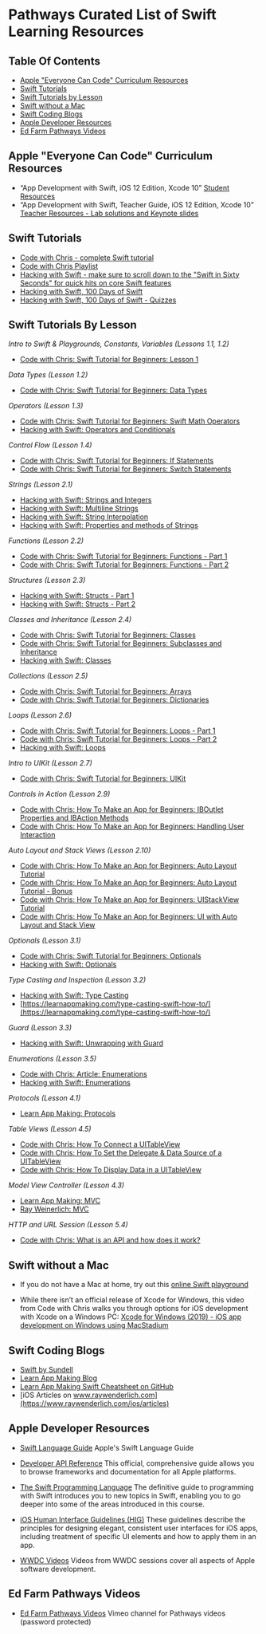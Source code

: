 # Pathways Curated List of Swift Learning Resources

## Table Of Contents

- [Apple "Everyone Can Code" Curriculum Resources](#ecc)
- [Swift Tutorials](#tutorials)
- [Swift Tutorials by Lesson](#tutorialsbylesson)
- [Swift without a Mac](#swiftnomac)
- [Swift Coding Blogs](#swiftblogs)
- [Apple Developer Resources](#appledev)
- [Ed Farm Pathways Videos](#edfarmvids)

## <a name="ecc"></a>Apple "Everyone Can Code" Curriculum Resources

- “App Development with Swift, iOS 12 Edition, Xcode 10” [Student Resources](http://education-static.apple.com/app-dev-swift/v2.7/resources/student.zip)
- “App Development with Swift, Teacher Guide, iOS 12 Edition, Xcode 10” [Teacher Resources - Lab solutions and Keynote slides](http://education-static.apple.com/app-dev-swift/v2.7/resources/teacher.zip)


## <a name="tutorials"></a>Swift Tutorials

- [Code with Chris - complete Swift tutorial](https://codewithchris.com/swift-tutorial-complete/)
- [Code with Chris Playlist](https://www.youtube.com/playlist?list=PLMRqhzcHGw1b89DXHOVA77ozWXWmuBkWX)
- [Hacking with Swift - make sure to scroll down to the "Swift in Sixty Seconds" for quick hits on core Swift features](https://www.hackingwithswift.com/videos)
- [Hacking with Swift, 100 Days of Swift](https://www.hackingwithswift.com/100)
- [Hacking with Swift, 100 Days of Swift - Quizzes](https://www.hackingwithswift.com/review#start)


## <a name="tutorialsbylesson"></a>Swift Tutorials By Lesson

_Intro to Swift & Playgrounds, Constants, Variables (Lessons 1.1, 1.2)_
- [Code with Chris: Swift Tutorial for Beginners: Lesson 1](https://youtu.be/ySa58y1SRy0)

_Data Types (Lesson 1.2)_
- [Code with Chris: Swift Tutorial for Beginners: Data Types](https://youtu.be/zcLMOTEDd8Y)

_Operators (Lesson 1.3)_
- [Code with Chris: Swift Tutorial for Beginners: Swift Math Operators](https://youtu.be/hWqx7p0TF3Q)
- [Hacking with Swift: Operators and Conditionals](https://www.hackingwithswift.com/100/3)

_Control Flow (Lesson 1.4)_
- [Code with Chris: Swift Tutorial for Beginners: If Statements](https://youtu.be/H_xErt38mWg)
- [Code with Chris: Swift Tutorial for Beginners: Switch Statements](https://youtu.be/R4U42rkmHDk)

_Strings (Lesson 2.1)_
- [Hacking with Swift: Strings and Integers](https://youtu.be/ZU3JDkjvn3w)
- [Hacking with Swift: Multiline Strings](https://youtu.be/Ppl-8E1YgRU)
- [Hacking with Swift: String Interpolation](https://youtu.be/lk5sZhpicdw)
- [Hacking with Swift: Properties and methods of Strings](https://youtu.be/ldGno_JrHEA)

_Functions (Lesson 2.2)_
- [Code with Chris: Swift Tutorial for Beginners: Functions - Part 1](https://youtu.be/CLmZxVkN9gw)
- [Code with Chris: Swift Tutorial for Beginners: Functions - Part 2](https://youtu.be/AT5_lx4PbVM)

_Structures (Lesson 2.3)_
- [Hacking with Swift: Structs - Part 1](https://www.hackingwithswift.com/100/8)
- [Hacking with Swift: Structs - Part 2](https://www.hackingwithswift.com/100/9)

_Classes and Inheritance (Lesson 2.4)_
- [Code with Chris: Swift Tutorial for Beginners: Classes](https://youtu.be/43UOxoOuAag)
- [Code with Chris: Swift Tutorial for Beginners: Subclasses and Inheritance](https://youtu.be/uPw8ankqEOw)
- [Hacking with Swift: Classes](https://www.hackingwithswift.com/100/10)

_Collections (Lesson 2.5)_
- [Code with Chris: Swift Tutorial for Beginners: Arrays](https://www.youtube.com/watch?v=rNyTxjGSp8Q&list=PLMRqhzcHGw1b89DXHOVA77ozWXWmuBkWX&index=18&t=0s)
- [Code with Chris: Swift Tutorial for Beginners: Dictionaries](https://www.youtube.com/watch?v=mJwmGpdZQAg&list=PLMRqhzcHGw1b89DXHOVA77ozWXWmuBkWX&index=18)

_Loops (Lesson 2.6)_
- [Code with Chris: Swift Tutorial for Beginners: Loops - Part 1](https://youtu.be/KV7Ts9sm850)
- [Code with Chris: Swift Tutorial for Beginners: Loops - Part 2](https://youtu.be/36ipzqIQKIk)
- [Hacking with Swift: Loops](https://www.hackingwithswift.com/100/4)

_Intro to UIKit (Lesson 2.7)_
- [Code with Chris: Swift Tutorial for Beginners: UIKit](https://youtu.be/8r1njDKLs90)

_Controls in Action (Lesson 2.9)_
- [Code with Chris: How To Make an App for Beginners: IBOutlet Properties and IBAction Methods](https://youtu.be/GTaPQp_KFsI)
- [Code with Chris: How To Make an App for Beginners: Handling User Interaction](https://youtu.be/Y2zMP6Pu9Rg)

_Auto Layout and Stack Views (Lesson 2.10)_
- [Code with Chris: How To Make an App for Beginners: Auto Layout Tutorial](https://youtu.be/emojd8GFB0o)
- [Code with Chris: How To Make an App for Beginners: Auto Layout Tutorial - Bonus](https://youtu.be/2tqkuGETgXg)
- [Code with Chris: How To Make an App for Beginners: UIStackView Tutorial](https://youtu.be/eF9Ut-VpdAI)
- [Code with Chris: How To Make an App for Beginners: UI with Auto Layout and Stack View](https://youtu.be/2CsFQZBKGT8)

_Optionals (Lesson 3.1)_
- [Code with Chris: Swift Tutorial for Beginners: Optionals](https://youtu.be/IG_JCxSPa_k)
- [Hacking with Swift: Optionals](https://www.hackingwithswift.com/100/12)

_Type Casting and Inspection (Lesson 3.2)_
- [Hacking with Swift: Type Casting](https://www.hackingwithswift.com/sixty/10/10/typecasting)
- [https://learnappmaking.com/type-casting-swift-how-to/](https://learnappmaking.com/type-casting-swift-how-to/)

_Guard (Lesson 3.3)_
- [Hacking with Swift: Unwrapping with Guard](https://www.hackingwithswift.com/sixty/10/3/unwrapping-with-guard)

_Enumerations (Lesson 3.5)_
- [Code with Chris: Article: Enumerations](https://codewithchris.com/swift-enum/)
- [Hacking with Swift: Enumerations](https://www.hackingwithswift.com/sixty/2/8/enumerations)

_Protocols (Lesson 4.1)_
- [Learn App Making: Protocols](https://learnappmaking.com/protocols-swift-how-to/)

_Table Views (Lesson 4.5)_
- [Code with Chris: How To Connect a UITableView](https://youtu.be/tKQJN_jc5AY)
- [Code with Chris: How To Set the Delegate & Data Source of a UITableView](https://youtu.be/hw9RrXvxuUc)
- [Code with Chris: How To Display Data in a UITableView](https://youtu.be/tKQJN_jc5AY)

_Model View Controller (Lesson 4.3)_
- [Learn App Making: MVC](https://learnappmaking.com/model-view-controller-mvc-swift/)
- [Ray Weinerlich: MVC](https://www.raywenderlich.com/1000705-model-view-controller-mvc-in-ios-a-modern-approach)

_HTTP and URL Session (Lesson 5.4)_
- [Code with Chris: What is an API and how does it work?](https://youtu.be/Yzx7ihtCGBs)


## <a name="swiftnomac"></a> Swift without a Mac

- If you do not have a Mac at home, try out this [online Swift playground](http://online.swiftplayground.run/)

- While there isn’t an official release of Xcode for Windows, this video from Code with Chris walks you through options for 
iOS development with Xcode on a Windows PC: 
[Xcode for Windows (2019) - iOS app development on Windows using MacStadium](https://youtu.be/2USszBtyQnQ)


## <a name="swiftblogs"></a> Swift Coding Blogs

- [Swift by Sundell](https://www.swiftbysundell.com)
- [Learn App Making Blog](https://learnappmaking.com/blog/)
- [Learn App Making Swift Cheatsheet on GitHub](https://github.com/reinder42/SwiftCheatsheet/blob/master/swift-cheatsheet.md)
- [iOS Articles on www.raywenderlich.com](https://www.raywenderlich.com/ios/articles)


## <a name="appledev"></a> Apple Developer Resources

- [Swift Language Guide](https://developer.apple.com/library/content/documentation/Swift/Conceptual/Swift_Programming_Language/TheBasics.html) 
Apple's Swift Language Guide

- [Developer API Reference](https://developer.apple.com/documentation) 
This official, comprehensive guide allows you to browse frameworks and documentation for all Apple platforms.

- [The Swift Programming Language](https://docs.swift.org/swift-book/index.html) 
The definitive guide to programming with Swift introduces you to new topics in Swift, enabling you to go deeper into some of the areas introduced in this course.

- [iOS Human Interface Guidelines (HIG)](https://developer.apple.com/ios/human-interface-guidelines/overview/design-principles/) 
These guidelines describe the principles for designing elegant, consistent user interfaces for iOS apps, including treatment of specific UI elements and how to apply them in an app. 

- [WWDC Videos](https://developer.apple.com/videos/) 
Videos from WWDC sessions cover all aspects of Apple software development.

## <a name="edfarmvids"></a> Ed Farm Pathways Videos
- [Ed Farm Pathways Videos](https://vimeo.com/channels/1548670)
Vimeo channel for Pathways videos (password protected)
